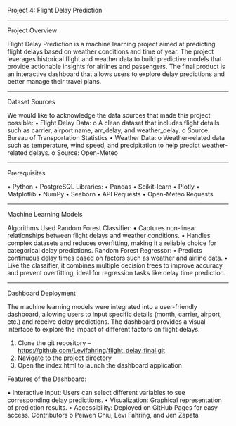 Project 4: Flight Delay Prediction 
________________________________________
Project Overview

Flight Delay Prediction is a machine learning project aimed at predicting flight delays based on weather conditions and time of year. The project leverages historical flight and weather data to build predictive models that provide actionable insights for airlines and passengers. The final product is an interactive dashboard that allows users to explore delay predictions and better manage their travel plans. 
________________________________________
Dataset Sources

We would like to acknowledge the data sources that made this project possible:
•	Flight Delay Data:
o	A clean dataset that includes flight details such as carrier, airport name, arr_delay, and weather_delay.
o	Source: Bureau of Transportation Statistics
•	Weather Data:
o	Weather-related data such as temperature, wind speed, and precipitation to help predict weather-related delays.
o	Source: Open-Meteo
________________________________________
Prerequisites

•	Python 
•	PostgreSQL
Libraries:
•	Pandas
•	Scikit-learn
•	Plotly
•	Matplotlib
•	NumPy
•	Seaborn
•	API Requests
•	Open-Meteo Requests
________________________________________
Machine Learning Models

Algorithms Used
Random Forest Classifier:
•	Captures non-linear relationships between flight delays and weather conditions.
•	Handles complex datasets and reduces overfitting, making it a reliable choice for categorical delay predictions.
Random Forest Regressor:
•	Predicts continuous delay times based on factors such as weather and airline data.
•	Like the classifier, it combines multiple decision trees to improve accuracy and prevent overfitting, ideal for regression tasks like delay time prediction.
________________________________________
Dashboard Deployment

The machine learning models were integrated into a user-friendly dashboard, allowing users to input specific details (month, carrier, airport, etc.) and receive delay predictions. The dashboard provides a visual interface to explore the impact of different factors on flight delays.
1.	Clone the git repository –  https://github.com/Levifahring/flight_delay_final.git
2.	Navigate to the project directory
3.	Open the index.html to launch the dashboard application

Features of the Dashboard:

•	Interactive Input: Users can select different variables to see corresponding delay predictions.
•	Visualization: Graphical representation of prediction results.
•	Accessibility: Deployed on GitHub Pages for easy access.
Contributors
o	Peiwen Chiu, Levi Fahring, and Jen Zapata
